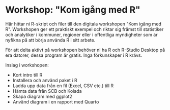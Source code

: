 # Workshop: "Kom igång med R"
Här hittar ni R-skript och filer till den digitala workshopen "Kom igång med R".
Workshopen ger ett praktiskt exempel och riktar sig främst till statistiker och analytiker i kommuner, regioner eller i offentliga myndigheter som är nyfikna på att börja använda R i sitt arbete.

För att delta aktivt på workshopen behöver ni ha R och R-Studio Desktop på era datorer, dessa program är gratis. 
Inga förkunskaper i R krävs.

Inslag i workshopen:
- Kort intro till R
- Installera och använd paket i R
- Ladda upp data från en fil (Excel, CSV etc.) till R
- Hämta data från SCB och Kolada
- Skapa diagram med ggplot2
- Använd diagram i en rapport med Quarto
